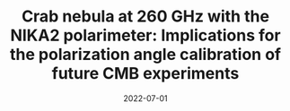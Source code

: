 ---
title: "Crab nebula at 260 GHz with the NIKA2 polarimeter: Implications for the polarization angle calibration of future CMB experiments"
collection: "publications"
category: "co_procs"
permalink: /publications/2022EPJWC25700042R
link: https://ui.adsabs.harvard.edu/abs/2022EPJWC.25700042R/abstract
date: 2022-07-01
venue: "mm Universe @ NIKA2 - Observing the mm Universe with the NIKA2 Camera"
citation: "Ritacco, A., Adam, R., Ade, P., et al. (2022), mm Universe @ NIKA2 - Observing the mm Universe with the NIKA2 Camera, 257, 00042."
---